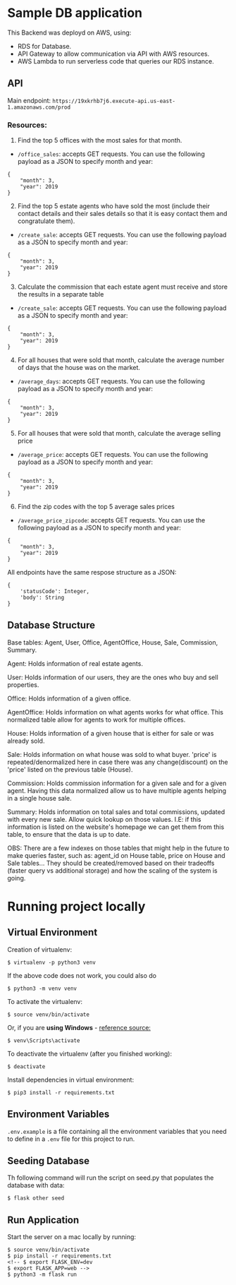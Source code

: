 # Sample DB application

This Backend was deployd on AWS, using:

- RDS for Database.
- API Gateway to allow communication via API with AWS resources.
- AWS Lambda to run serverless code that queries our RDS instance.

## API

Main endpoint: `https://19xkrhb7j6.execute-api.us-east-1.amazonaws.com/prod`

### Resources:

1. Find the top 5 offices with the most sales for that month.
- `/office_sales`: accepts GET requests. You can use the following payload as a JSON to specify month and year:
```
{
    "month": 3,
	"year": 2019
}
```

2. Find the top 5 estate agents who have sold the most (include their contact details and their sales details so that it is easy contact them and congratulate them).
- `/create_sale`: accepts GET requests. You can use the following payload as a JSON to specify month and year:
```
{
    "month": 3,
	"year": 2019
}
```

3. Calculate the commission that each estate agent must receive and store the results in a separate table
- `/create_sale`: accepts GET requests. You can use the following payload as a JSON to specify month and year:
```
{
    "month": 3,
	"year": 2019
}
```

4. For all houses that were sold that month, calculate the average number of days that the house was on the market.
- `/average_days`: accepts GET requests. You can use the following payload as a JSON to specify month and year:
```
{
    "month": 3,
	"year": 2019
}
```

5. For all houses that were sold that month, calculate the average selling price
- `/average_price`: accepts GET requests. You can use the following payload as a JSON to specify month and year:
```
{
    "month": 3,
	"year": 2019
}
```

6. Find the zip codes with the top 5 average sales prices
- `/average_price_zipcode`: accepts GET requests. You can use the following payload as a JSON to specify month and year:
```
{
    "month": 3,
	"year": 2019
}
```

All endpoints have the same respose structure as a JSON:
```
{
    'statusCode': Integer,
    'body': String
}
```

## Database Structure

Base tables: Agent, User, Office, AgentOffice, House, Sale, Commission, Summary.

Agent: Holds information of real estate agents.

User: Holds information of our users, they are the ones who buy and sell properties.

Office: Holds information of a given office.

AgentOffice: Holds information on what agents works for what office. This normalized table allow for agents to work for multiple offices.

House: Holds information of a given house that is either for sale or was already sold.

Sale: Holds information on what house was sold to what buyer. 'price' is repeated/denormalized here in case there was any change(discount) on the 'price' listed on the previous table (House).

Commission: Holds commission information for a given sale and for a given agent. Having this data normalized allow us to have multiple agents helping in a single house sale.

Summary: Holds information on total sales and total commissions, updated with every new sale. Allow quick lookup on those values. I.E: if this information is listed on the website's homepage we can get them from this table, to ensure that the data is up to date.

OBS: There are a few indexes on those tables that might help in the future to make queries faster, such as: agent_id on House table, price on House and Sale tables... They should be created/removed based on their tradeoffs (faster query vs additional storage) and how the scaling of the system is going.

# Running project locally

## Virtual Environment
Creation of virtualenv:

    $ virtualenv -p python3 venv

If the above code does not work, you could also do

    $ python3 -m venv venv

To activate the virtualenv:

    $ source venv/bin/activate

Or, if you are **using Windows** - [reference source:](https://stackoverflow.com/questions/8921188/issue-with-virtualenv-cannot-activate)

    $ venv\Scripts\activate

To deactivate the virtualenv (after you finished working):

    $ deactivate

Install dependencies in virtual environment:

    $ pip3 install -r requirements.txt

## Environment Variables

`.env.example` is a file containing all the environment variables that you need to define in a `.env` file for this project to run.

## Seeding Database

Th following command will run the script on seed.py that populates the database with data:

    $ flask other seed

## Run Application

Start the server on a mac locally by running:

    $ source venv/bin/activate
    $ pip install -r requirements.txt
    <!-- $ export FLASK_ENV=dev
    $ export FLASK_APP=web -->
    $ python3 -m flask run
